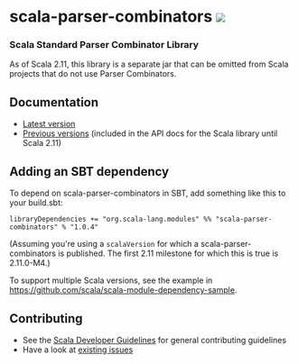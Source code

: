 scala-parser-combinators [<img src="https://api.travis-ci.org/scala/scala-parser-combinators.png"/>](https://travis-ci.org/scala/scala-parser-combinators)
========================

### Scala Standard Parser Combinator Library

As of Scala 2.11, this library is a separate jar that can be omitted from Scala projects that do not use Parser Combinators.

## Documentation

 * [Latest version](http://www.scala-lang.org/files/archive/api/2.11.x/scala-parser-combinators/)
 * [Previous versions](http://scala-lang.org/documentation/api.html) (included in the API docs for the Scala library until Scala 2.11)

## Adding an SBT dependency
To depend on scala-parser-combinators in SBT, add something like this to your build.sbt:

```
libraryDependencies += "org.scala-lang.modules" %% "scala-parser-combinators" % "1.0.4"
```

(Assuming you're using a `scalaVersion` for which a scala-parser-combinators is published. The first 2.11 milestone for which this is true is 2.11.0-M4.)

To support multiple Scala versions, see the example in https://github.com/scala/scala-module-dependency-sample.

## Contributing

 * See the [Scala Developer Guidelines](https://github.com/scala/scala/blob/2.12.x/CONTRIBUTING.md) for general contributing guidelines
 * Have a look at [existing issues](https://issues.scala-lang.org/issues/?filter=12606)
